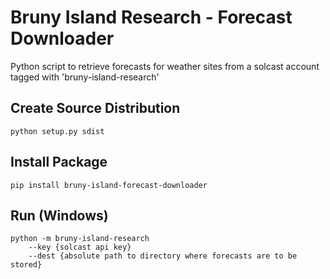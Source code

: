 # Bruny Island Research - Forecast Downloader
Python script to retrieve forecasts for weather sites from a solcast account tagged with
'bruny-island-research'

## Create Source Distribution
```
python setup.py sdist
``` 

## Install Package
```
pip install bruny-island-forecast-downloader
```

## Run (Windows)
```
python -m bruny-island-research 
    --key {solcast api key} 
    --dest {absolute path to directory where forecasts are to be stored}
```


